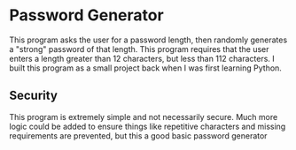 # Password Generator
This program asks the user for a password length, then randomly generates a "strong" password
of that length. This program requires that the user enters a length greater than 12
characters, but less than 112 characters. I built this program as a small project back when I
was first learning Python.

## Security
This program is extremely simple and not necessarily secure.
Much more logic could be added to ensure things like repetitive characters
and missing requirements are prevented, but this a good basic password generator
